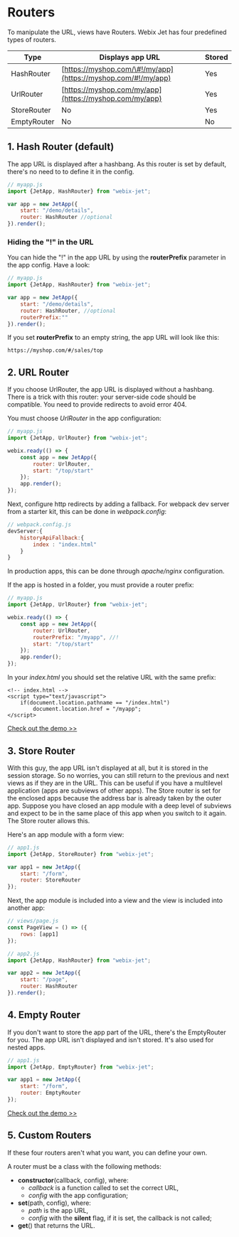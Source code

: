 # Routers

To manipulate the URL, views have Routers. Webix Jet has four predefined types of routers.

| Type | Displays app URL | Stored |
| --- | --- | --- |
| HashRouter | [https://myshop.com/\#!/my/app](https://myshop.com/#!/my/app) | Yes |
| UrlRouter | [https://myshop.com/my/app](https://myshop.com/my/app) | Yes |
| StoreRouter | No | Yes |
| EmptyRouter | No | No |

## 1. Hash Router \(default\)

The app URL is displayed after a hashbang. As this router is set by default, there's no need to to define it in the config.

```javascript
// myapp.js
import {JetApp, HashRouter} from "webix-jet";

var app = new JetApp({
    start: "/demo/details",
    router: HashRouter //optional
}).render();
```

### Hiding the "!" in the URL

You can hide the "!" in the app URL by using the **routerPrefix** parameter in the app config. Have a look:

```javascript
// myapp.js
import {JetApp, HashRouter} from "webix-jet";

var app = new JetApp({
    start: "/demo/details",
    router: HashRouter, //optional
    routerPrefix:""
}).render();
```

If you set **routerPrefix** to an empty string, the app URL will look like this:

```text
https://myshop.com/#/sales/top
```

## 2. URL Router

If you choose UrlRouter, the app URL is displayed without a hashbang. There is a trick with this router: your server-side code should be compatible. You need to provide redirects to avoid error 404.

You must choose _UrlRouter_ in the app configuration:

```javascript
// myapp.js
import {JetApp, UrlRouter} from "webix-jet";

webix.ready(() => {
    const app = new JetApp({
        router: UrlRouter,
        start: "/top/start"
    });
    app.render();
});
```

Next, configure http redirects by adding a fallback. For webpack dev server from a starter kit, this can be done in _webpack.config_:

```javascript
// webpack.config.js
devServer:{
    historyApiFallback:{
        index : "index.html"
    }
}
```

In production apps, this can be done through _apache/nginx_ configuration.

If the app is hosted in a folder, you must provide a router prefix:

```javascript
// myapp.js
import {JetApp, UrlRouter} from "webix-jet";

webix.ready(() => {
    const app = new JetApp({
        router: UrlRouter,
        routerPrefix: "/myapp", //!
        start: "/top/start"
    });
    app.render();
});
```

In your _index.html_ you should set the relative URL with the same prefix:

```markup
<!-- index.html -->
<script type="text/javascript">
    if(document.location.pathname == "/index.html")
        document.location.href = "/myapp";
</script>
```

[Check out the demo &gt;&gt;](https://github.com/webix-hub/jet-demos/blob/master/sources/routers-url.js)

## 3. Store Router

With this guy, the app URL isn't displayed at all, but it is stored in the session storage. So no worries, you can still return to the previous and next views as if they are in the URL. This can be useful if you have a multilevel application \(apps are subviews of other apps\). The Store router is set for the enclosed apps because the address bar is already taken by the outer app. Suppose you have closed an app module with a deep level of subviews and expect to be in the same place of this app when you switch to it again. The Store router allows this.

Here's an app module with a form view:

```javascript
// app1.js
import {JetApp, StoreRouter} from "webix-jet";

var app1 = new JetApp({
    start: "/form",
    router: StoreRouter
});
```

Next, the app module is included into a view and the view is included into another app:

```javascript
// views/page.js
const PageView = () => ({
    rows: [app1]
});

// app2.js
import {JetApp, HashRouter} from "webix-jet";

var app2 = new JetApp({
    start: "/page",
    router: HashRouter
}).render();
```

## 4. Empty Router

If you don't want to store the app part of the URL, there's the EmptyRouter for you. The app URL isn't displayed and isn't stored. It's also used for nested apps.

```javascript
// app1.js
import {JetApp, EmptyRouter} from "webix-jet";

var app1 = new JetApp({
    start: "/form",
    router: EmptyRouter
});
```

[Check out the demo &gt;&gt;](https://github.com/webix-hub/jet-demos/blob/b686944b383745070fc977aa9123f01a36ce2b3c/sources/viewapp.js)

## 5. Custom Routers

If these four routers aren't what you want, you can define your own.

A router must be a class with the following methods:

* **constructor**\(callback, config\), where:
    - _callback_ is a function called to set the correct URL,
    - _config_ with the app configuration;
* **set**\(path, config\), where:
    - _path_ is the app URL,
    - _config_ with the **silent** flag, if it is set, the callback is not called;
* **get**\(\) that returns the URL.


